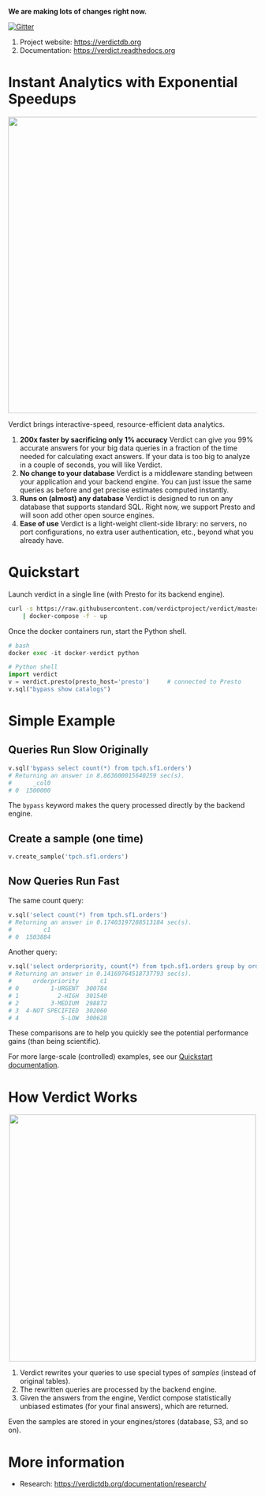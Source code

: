 <!-- [![Build Status](https://circleci.com/gh/mozafari/verdictdb/tree/master.svg?style=shield&circle-token=16a7386340ff7022b21ce007434f8caa2fa97aec)](https://circleci.com/gh/mozafari/verdictdb/tree/master) -->
<!-- [![CircleCI branch](https://img.shields.io/circleci/project/github/mozafari/verdictdb/master.svg)](https://circleci.com/gh/mozafari/verdictdb/tree/master) -->

**We are making lots of changes right now.**

<!-- [![Build Status](https://circleci.com/gh/mozafari/verdictdb/tree/master.svg?style=shield&circle-token=16a7386340ff7022b21ce007434f8caa2fa97aec)](https://circleci.com/gh/mozafari/verdictdb/tree/master)
[![Code Coverage](https://codecov.io/gh/mozafari/verdictdb/branch/master/graph/badge.svg)](https://codecov.io/gh/mozafari/verdictdb)
[![JDK](https://img.shields.io/badge/JDK-7,%208-green.svg)]()
[![Maven Central](https://img.shields.io/maven-central/v/org.apache.maven/apache-maven.svg)](https://search.maven.org/artifact/org.verdictdb/verdictdb-core) -->
[![Gitter](https://img.shields.io/gitter/room/nwjs/nw.js.svg)](https://gitter.im/verdictdb/chat)


1. Project website: https://verdictdb.org
2. Documentation: https://verdict.readthedocs.org



# Instant Analytics with Exponential Speedups

<p align="center">
<img src="http://verdictdb.org/image/verdict-for-impala-speedup.png" width="600px" />
</p>

Verdict brings interactive-speed, resource-efficient data analytics.

1. **200x faster by sacrificing only 1% accuracy**
   Verdict can give you 99% accurate answers for your big data queries in a fraction of the time 
   needed for calculating exact answers. If your data is too big to analyze in a couple of seconds, 
   you will like Verdict.
2. **No change to your database**
   Verdict is a middleware standing between your application and your backend engine. You can just 
   issue the same queries as before and get precise estimates computed instantly.
3. **Runs on (almost) any database**
   Verdict is designed to run on any database that supports standard SQL. Right now, we support
   Presto and will soon add other open source engines.
4. **Ease of use**
   Verdict is a light-weight client-side library: no servers, no port configurations, no extra user 
   authentication, etc., beyond what you already have.

<!-- Find out more about Verdict by visiting [verdict.org](https://verdictdb.org) and  -->
<!-- the [documentation](https://verdict.readthedocs.org). -->


# Quickstart

Launch verdict in a single line (with Presto for its backend engine).

```bash
curl -s https://raw.githubusercontent.com/verdictproject/verdict/master/docker-compose-64gb.yaml \
    | docker-compose -f - up
```

Once the docker containers run, start the Python shell.

```python
# bash
docker exec -it docker-verdict python

# Python shell
import verdict
v = verdict.presto(presto_host='presto')     # connected to Presto
v.sql("bypass show catalogs")
```


# Simple Example


## Queries Run **Slow** Originally

```python
v.sql('bypass select count(*) from tpch.sf1.orders')
# Returning an answer in 8.863600015640259 sec(s). 
#      _col0
# 0  1500000
```

The `bypass` keyword makes the query processed directly by the backend engine.


## Create a sample (one time)

```python
v.create_sample('tpch.sf1.orders')
```


## Now Queries Run Fast

The same count query:

```python
v.sql('select count(*) from tpch.sf1.orders')
# Returning an answer in 0.17403197288513184 sec(s). 
#         c1
# 0  1503884
```

Another query:


```python
v.sql('select orderpriority, count(*) from tpch.sf1.orders group by orderpriority')
# Returning an answer in 0.14169764518737793 sec(s). 
#      orderpriority      c1
# 0         1-URGENT  300784
# 1           2-HIGH  301540
# 2         3-MEDIUM  298872
# 3  4-NOT SPECIFIED  302060
# 4            5-LOW  300628
```

These comparisons are to help you quickly see the potential performance gains (than
being scientific).

For more large-scale (controlled) examples, see our 
[Quickstart documentation](https://verdict.readthedocs.io/en/latest/quickstart.html).



# How Verdict Works

<p align="center">
<img src="http://verdictdb.org/image/verdict-architecture.png" width="500px" />
</p>

1. Verdict rewrites your queries to use special types of *samples* (instead of original tables).
2. The rewritten queries are processed by the backend engine.
3. Given the answers from the engine, Verdict compose statistically unbiased estimates 
   (for your final answers), which are returned.

Even the samples are stored in your engines/stores (database, S3, and so on).




# More information

- Research: https://verdictdb.org/documentation/research/


<!-- ## Free for all

We maintain VerdictDB for free under the Apache License so that anyone can benefit from these contributions. If you like our project, please star our Github repository (https://github.com/mozafari/verdictdb) and send your feedback to verdict-user@umich.edu. -->

